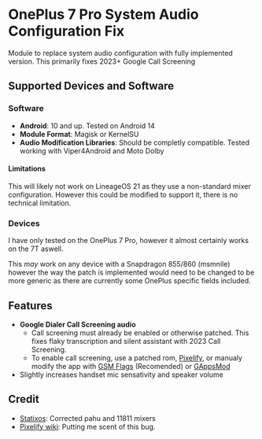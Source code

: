 # OnePlus 7 Pro System Audio Configuration Fix
Module to replace system audio configuration with fully implemented version. This primarily fixes 2023+ Google Call Screening

## Supported Devices and Software
### Software
* **Android**: 10 and up. Tested on Android 14
* **Module Format**: Magisk or KernelSU
* **Audio Modification Libraries**: Should be completly compatible. Tested working with Viper4Android and Moto Dolby

#### Limitations

This will likely not work on LineageOS 21 as they use a non-standard mixer configuration. However this could be modified to support it, there is no technical limitation.

### Devices
I have only tested on the OnePlus 7 Pro, however it almost certainly works on the 7T aswell.

This *may* work on any device with a Snapdragon 855/860 (msmnile) however the way the patch is implemented would need to be changed to be more generic as there are currently some OnePlus specific fields included.

## Features
* **Google Dialer Call Screening audio**
    - Call screening must already be enabled or otherwise patched. This fixes flaky transcription and silent assistant with 2023 Call Screening.
    - To enable call screening, use a patched rom, [Pixelify][3], or manualy modify the app with [GSM Flags][1] (Recomended) or [GAppsMod][2]
* Slightly increases handset mic sensativity and speaker volume


## Credit
* [Statixos][5]: Corrected pahu and 11811 mixers
* [Pixelify wiki][4]: Putting me scent of this bug.


[1]: https://github.com/polodarb/GMS-Flags
[2]: https://github.com/jacopotediosi/GAppsMod
[3]: https://github.com/Kingsman44/Pixelify
[4]: https://telegra.ph/Pixelify-Troubleshooting-and-FAQ-05-08#Troubleshooting
[5]: https://review.statixos.com/plugins/gitiles/android_device_oneplus_guacamole/
